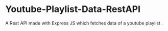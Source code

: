 # Youtube-Playlist-Data-RestAPI
A Rest API made with Express JS which fetches data of a youtube playlist .
